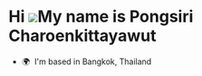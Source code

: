 Hi ![](https://user-images.githubusercontent.com/18350557/176309783-0785949b-9127-417c-8b55-ab5a4333674e.gif)My name is Pongsiri Charoenkittayawut
=========================================================================================================================================

* 🌍  I'm based in Bangkok, Thailand
